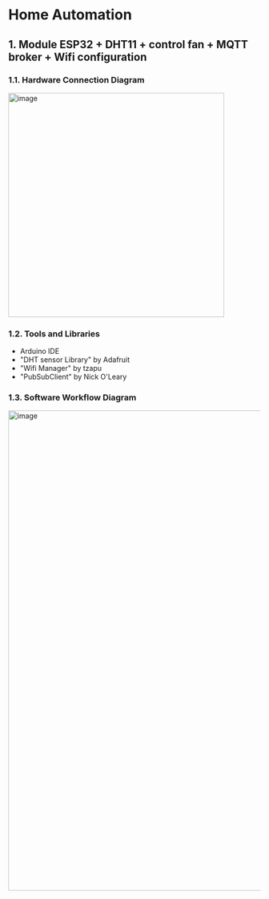 # Home Automation

## 1. Module ESP32 + DHT11 + control fan + MQTT broker + Wifi configuration

### 1.1. Hardware Connection Diagram
<img width="431" height="447" alt="image" src="https://github.com/user-attachments/assets/cd5efd12-575c-4c04-88e8-55cd1cc1441a" />

### 1.2. Tools and Libraries
  - Arduino IDE
  - "DHT sensor Library" by Adafruit
  - "Wifi Manager" by tzapu
  - "PubSubClient" by Nick O'Leary

### 1.3. Software Workflow Diagram
<img width="571" height="957" alt="image" src="https://github.com/user-attachments/assets/73fb4e44-3880-4bec-81e2-1264ee0ff76c" />
